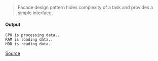 > Facade design pattern hides complexity of a task and provides a simple interface.

#### Output
```
CPU is processing data..
RAM is loading data..
HDD is reading data..
```

[Source](https://www.programcreek.com/2013/02/java-design-pattern-facade/)
